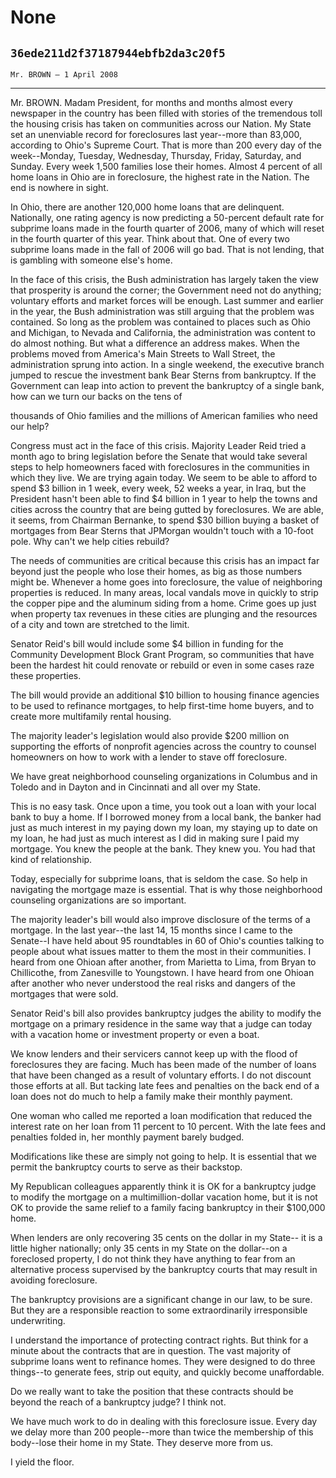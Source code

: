 # None
## `36ede211d2f37187944ebfb2da3c20f5`
`Mr. BROWN — 1 April 2008`

---


Mr. BROWN. Madam President, for months and months almost every 
newspaper in the country has been filled with stories of the tremendous 
toll the housing crisis has taken on communities across our Nation. My 
State set an unenviable record for foreclosures last year--more than 
83,000, according to Ohio's Supreme Court. That is more than 200 every 
day of the week--Monday, Tuesday, Wednesday, Thursday, Friday, 
Saturday, and Sunday. Every week 1,500 families lose their homes. 
Almost 4 percent of all home loans in Ohio are in foreclosure, the 
highest rate in the Nation. The end is nowhere in sight.

In Ohio, there are another 120,000 home loans that are delinquent. 
Nationally, one rating agency is now predicting a 50-percent default 
rate for subprime loans made in the fourth quarter of 2006, many of 
which will reset in the fourth quarter of this year. Think about that. 
One of every two subprime loans made in the fall of 2006 will go bad. 
That is not lending, that is gambling with someone else's home.

In the face of this crisis, the Bush administration has largely taken 
the view that prosperity is around the corner; the Government need not 
do anything; voluntary efforts and market forces will be enough. Last 
summer and earlier in the year, the Bush administration was still 
arguing that the problem was contained. So long as the problem was 
contained to places such as Ohio and Michigan, to Nevada and 
California, the administration was content to do almost nothing. But 
what a difference an address makes. When the problems moved from 
America's Main Streets to Wall Street, the administration sprung into 
action. In a single weekend, the executive branch jumped to rescue the 
investment bank Bear Sterns from bankruptcy. If the Government can leap 
into action to prevent the bankruptcy of a single bank, how can we turn 
our backs on the tens of


thousands of Ohio families and the millions of American families who 
need our help?

Congress must act in the face of this crisis. Majority Leader Reid 
tried a month ago to bring legislation before the Senate that would 
take several steps to help homeowners faced with foreclosures in the 
communities in which they live. We are trying again today. We seem to 
be able to afford to spend $3 billion in 1 week, every week, 52 weeks a 
year, in Iraq, but the President hasn't been able to find $4 billion in 
1 year to help the towns and cities across the country that are being 
gutted by foreclosures. We are able, it seems, from Chairman Bernanke, 
to spend $30 billion buying a basket of mortgages from Bear Sterns that 
JPMorgan wouldn't touch with a 10-foot pole. Why can't we help cities 
rebuild?

The needs of communities are critical because this crisis has an 
impact far beyond just the people who lose their homes, as big as those 
numbers might be. Whenever a home goes into foreclosure, the value of 
neighboring properties is reduced. In many areas, local vandals move in 
quickly to strip the copper pipe and the aluminum siding from a home. 
Crime goes up just when property tax revenues in these cities are 
plunging and the resources of a city and town are stretched to the 
limit.

Senator Reid's bill would include some $4 billion in funding for the 
Community Development Block Grant Program, so communities that have 
been the hardest hit could renovate or rebuild or even in some cases 
raze these properties.

The bill would provide an additional $10 billion to housing finance 
agencies to be used to refinance mortgages, to help first-time home 
buyers, and to create more multifamily rental housing.

The majority leader's legislation would also provide $200 million on 
supporting the efforts of nonprofit agencies across the country to 
counsel homeowners on how to work with a lender to stave off 
foreclosure.

We have great neighborhood counseling organizations in Columbus and 
in Toledo and in Dayton and in Cincinnati and all over my State.

This is no easy task. Once upon a time, you took out a loan with your 
local bank to buy a home. If I borrowed money from a local bank, the 
banker had just as much interest in my paying down my loan, my staying 
up to date on my loan, he had just as much interest as I did in making 
sure I paid my mortgage. You knew the people at the bank. They knew 
you. You had that kind of relationship.

Today, especially for subprime loans, that is seldom the case. So 
help in navigating the mortgage maze is essential. That is why those 
neighborhood counseling organizations are so important.

The majority leader's bill would also improve disclosure of the terms 
of a mortgage. In the last year--the last 14, 15 months since I came to 
the Senate--I have held about 95 roundtables in 60 of Ohio's counties 
talking to people about what issues matter to them the most in their 
communities. I heard from one Ohioan after another, from Marietta to 
Lima, from Bryan to Chillicothe, from Zanesville to Youngstown. I have 
heard from one Ohioan after another who never understood the real risks 
and dangers of the mortgages that were sold.

Senator Reid's bill also provides bankruptcy judges the ability to 
modify the mortgage on a primary residence in the same way that a judge 
can today with a vacation home or investment property or even a boat.

We know lenders and their servicers cannot keep up with the flood of 
foreclosures they are facing. Much has been made of the number of loans 
that have been changed as a result of voluntary efforts. I do not 
discount those efforts at all. But tacking late fees and penalties on 
the back end of a loan does not do much to help a family make their 
monthly payment.

One woman who called me reported a loan modification that reduced the 
interest rate on her loan from 11 percent to 10 percent. With the late 
fees and penalties folded in, her monthly payment barely budged.

Modifications like these are simply not going to help. It is 
essential that we permit the bankruptcy courts to serve as their 
backstop.

My Republican colleagues apparently think it is OK for a bankruptcy 
judge to modify the mortgage on a multimillion-dollar vacation home, 
but it is not OK to provide the same relief to a family facing 
bankruptcy in their $100,000 home.

When lenders are only recovering 35 cents on the dollar in my State--
it is a little higher nationally; only 35 cents in my State on the 
dollar--on a foreclosed property, I do not think they have anything to 
fear from an alternative process supervised by the bankruptcy courts 
that may result in avoiding foreclosure.

The bankruptcy provisions are a significant change in our law, to be 
sure. But they are a responsible reaction to some extraordinarily 
irresponsible underwriting.

I understand the importance of protecting contract rights. But think 
for a minute about the contracts that are in question. The vast 
majority of subprime loans went to refinance homes. They were designed 
to do three things--to generate fees, strip out equity, and quickly 
become unaffordable.

Do we really want to take the position that these contracts should be 
beyond the reach of a bankruptcy judge? I think not.

We have much work to do in dealing with this foreclosure issue. Every 
day we delay more than 200 people--more than twice the membership of 
this body--lose their home in my State. They deserve more from us.

I yield the floor.